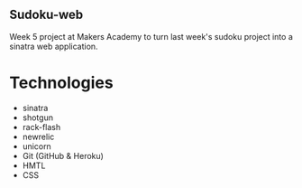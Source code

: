 Sudoku-web
---
Week 5 project at Makers Academy to turn last week's sudoku project into a sinatra web application.

# Technologies
- sinatra
- shotgun
- rack-flash
- newrelic
- unicorn
- Git (GitHub & Heroku)
- HMTL
- CSS
